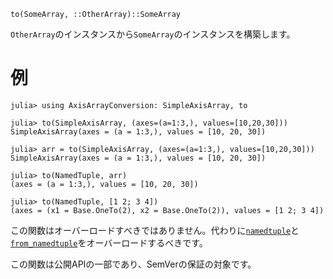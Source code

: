 ```
to(SomeArray, ::OtherArray)::SomeArray
```

`OtherArray`のインスタンスから`SomeArray`のインスタンスを構築します。

# 例

```jldoctest
julia> using AxisArrayConversion: SimpleAxisArray, to

julia> to(SimpleAxisArray, (axes=(a=1:3,), values=[10,20,30]))
SimpleAxisArray(axes = (a = 1:3,), values = [10, 20, 30])

julia> arr = to(SimpleAxisArray, (axes=(a=1:3,), values=[10,20,30]))
SimpleAxisArray(axes = (a = 1:3,), values = [10, 20, 30])

julia> to(NamedTuple, arr)
(axes = (a = 1:3,), values = [10, 20, 30])

julia> to(NamedTuple, [1 2; 3 4])
(axes = (x1 = Base.OneTo(2), x2 = Base.OneTo(2)), values = [1 2; 3 4])
```

この関数はオーバーロードすべきではありません。代わりに[`namedtuple`](@ref)と[`from_namedtuple`](@ref)をオーバーロードするべきです。

この関数は公開APIの一部であり、SemVerの保証の対象です。
